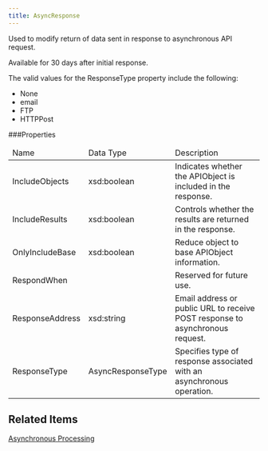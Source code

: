 ```yaml
---
title: AsyncResponse
---
```

<p>Used to modify return of data sent in response to asynchronous API request.</p>
<p>Available for 30 days after initial response.</p> 
<p>The valid values for the ResponseType property include the following:</p> <ul> <li>None</li> <li>email</li> <li>FTP</li> <li>HTTPPost</li> </ul>
 
###Properties
<table class="table table-hover">
<thead align="left">
<tr>
<td>Name</td>
<td>Data Type</td>
<td>Description</td>
</tr>
</thead>
<tbody>
<tr>
<td>IncludeObjects</td>
<td>xsd:boolean</td>
<td>Indicates whether the APIObject is included in the response.</td>
</tr>
<tr>
<td>IncludeResults</td>
<td>xsd:boolean</td>
<td>Controls whether the results are returned in the response.</td>
</tr>
<tr>
<td>OnlyIncludeBase</td>
<td>xsd:boolean</td>
<td>Reduce object to base APIObject information.</td>
</tr>
<tr>
<td>RespondWhen</td>
<td></td>
<td>Reserved for future use.</td>
</tr>
<tr>
<td>ResponseAddress</td>
<td>xsd:string</td>
<td>Email address or public URL to receive POST response to asynchronous request.</td>
</tr>
<tr>
<td>ResponseType</td>
<td>AsyncResponseType</td>
<td>Specifies type of response associated with an asynchronous operation.</td>
</tr>
</tbody>
</table>

## Related Items
[Asynchronous Processing](asynchronous_processing.htm)